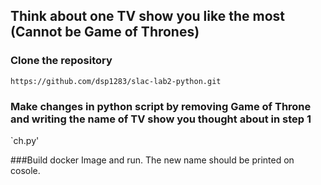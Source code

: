 ## Think about one TV show you like the most (Cannot be Game of Thrones)
### Clone the repository 
`https://github.com/dsp1283/slac-lab2-python.git`
### Make changes in python script by removing Game of Throne and writing the name of TV show you thought about in step 1
`ch.py'

###Build docker Image and run. The new name should be printed on cosole. 

